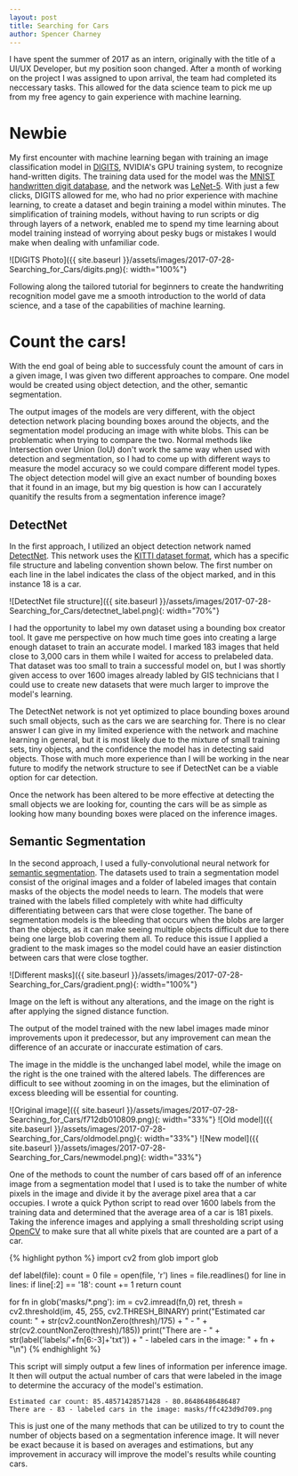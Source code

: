 ```yaml
---
layout: post
title: Searching for Cars
author: Spencer Charney
---
```


I have spent the summer of 2017 as an intern, originally with the title of a UI/UX Developer, but my position soon changed. After a month of working on the project I was assigned to upon arrival, the team had completed its neccessary tasks. This allowed for the data science team to pick me up from my free agency to gain experience with machine learning.

# Newbie

My first encounter with machine learning began with training an image classification model in [DIGITS](https://developer.nvidia.com/digits), NVIDIA's GPU training system, to recognize hand-written digits. The training data used for the model was the [MNIST handwritten digit database](http://yann.lecun.com/exdb/mnist/), and the network was [LeNet-5](http://yann.lecun.com/exdb/lenet/). With just a few clicks, DIGITS allowed for me, who had no prior experience with machine learning, to create a dataset and begin training a model within minutes. The simplification of training models, without having to run scripts or dig through layers of a network, enabled me to spend my time learning about model training instead of worrying about pesky bugs or mistakes I would make when dealing with unfamiliar code.

![DIGITS Photo]({{ site.baseurl }}/assets/images/2017-07-28-Searching_for_Cars/digits.png){: width="100%"}

Following along the tailored tutorial for beginners to create the handwriting recognition model gave me a smooth introduction to the world of data science, and a tase of the capabilities of machine learning.


# Count the cars!

With the end goal of being able to successfuly count the amount of cars in a given image, I was given two different approaches to compare. One model would be created using object detection, and the other, semantic segmentation.

The output images of the models are very different, with the object detection network placing bounding boxes around the objects, and the segmentation model producing an image with white blobs. This can be problematic when trying to compare the two. Normal methods like Intersection over Union (IoU) don't work the same way when used with detection and segmentation, so I had to come up with different ways to measure the model accuracy so we could compare different model types. The object detection model will give an exact number of bounding boxes that it found in an image, but my big question is how can I accurately quanitify the results from a segmentation inference image? 


## DetectNet

In the first approach, I utilized an object detection network named [DetectNet](https://devblogs.nvidia.com/parallelforall/detectnet-deep-neural-network-object-detection-digits/). This network uses the [KITTI dataset format](http://www.cvlibs.net/datasets/kitti/raw_data.php), which has a specific file structure and labeling convention shown below. The first number on each line in the label indicates the class of the object marked, and in this instance 18 is a car.


![DetectNet file structure]({{ site.baseurl }}/assets/images/2017-07-28-Searching_for_Cars/detectnet_label.png){: width="70%"}


I had the opportunity to label my own dataset using a bounding box creator tool. It gave me perspective on how much time goes into creating a large enough dataset to train an accurate model. I marked 183 images that held close to 3,000 cars in them while I waited for access to prelabeled data. That dataset was too small to train a successful model on, but I was shortly given access to over 1600 images already labled by GIS technicians that I could use to create new datasets that were much larger to improve the model's learning. 


The DetectNet network is not yet optimized to place bounding boxes around such small objects, such as the cars we are searching for. There is no clear answer I can give in my limited experience with the network and machine learning in general, but it is most likely due to the mixture of small training sets, tiny objects, and the confidence the model has in detecting said objects. Those with much more experience than I will be working in the near future to modify the network structure to see if DetectNet can be a viable option for car detection.

Once the network has been altered to be more effective at detecting the small objects we are looking for, counting the cars will be as simple as looking how many bounding boxes were placed on the inference images. 


## Semantic Segmentation

In the second approach, I used a fully-convolutional neural network for [semantic segmentation](https://github.com/NVIDIA/DIGITS/tree/digits-5.0/examples/semantic-segmentation#loading-the-data-into-digits). The datasets used to train a segmentation model consist of the original images and a folder of labeled images that contain masks of the objects the model needs to learn. The models that were trained with the labels filled completely with white had difficulty differentiating between cars that were close together. The bane of segmentation models is the bleeding that occurs when the blobs are larger than the objects, as it can make seeing multiple objects difficult due to there being one large blob covering them all. To reduce this issue I applied a gradient to the mask images so the model could have an easier distinction between cars that were close togther. 

![Different masks]({{ site.baseurl }}/assets/images/2017-07-28-Searching_for_Cars/gradient.png){: width="100%"}

Image on the left is without any alterations, and the image on the right is after applying the signed distance function.

The output of the model trained with the new label images made minor improvements upon it predecessor, but any improvement can mean the difference of an accurate or inaccurate estimation of cars.


The image in the middle is the unchanged label model, while the image on the right is the one trained with the altered labels. The differences are difficult to see without zooming in on the images, but the elimination of excess bleeding will be essential for counting. 

![Original image]({{ site.baseurl }}/assets/images/2017-07-28-Searching_for_Cars/f712db010809.png){: width="33%"}
![Old model]({{ site.baseurl }}/assets/images/2017-07-28-Searching_for_Cars/oldmodel.png){: width="33%"}
![New model]({{ site.baseurl }}/assets/images/2017-07-28-Searching_for_Cars/newmodel.png){: width="33%"}




One of the methods to count the number of cars based off of an inference image from a segmentation model that I used is to take the number of white pixels in the image and divide it by the average pixel area that a car occupies. I wrote a quick Python script to read over 1600 labels from the training data and determined that the average area of a car is 181 pixels. Taking the inference images and applying a small thresholding script using [OpenCV](http://docs.opencv.org/trunk/index.html) to make sure that all white pixels that are counted are a part of a car.


{% highlight python %}
import cv2
from glob import glob

def label(file):
    count = 0
    file = open(file, 'r')
    lines = file.readlines()
    for line in lines:
        if line[:2] == '18':
            count += 1
    return count

for fn in glob('masks/*.png'):
    im = cv2.imread(fn,0)
    ret, thresh = cv2.threshold(im, 45, 255, cv2.THRESH_BINARY)
    print("Estimated car count: " + str(cv2.countNonZero(thresh)/175) + " - " + str(cv2.countNonZero(thresh)/185))
    print("There are - " + str(label('labels/'+fn[6:-3]+'txt')) + " - labeled cars in the image: " + fn + "\n")
{% endhighlight %}

This script will simply output a few lines of information per inference image. It then will output the actual number of cars that were labeled in the image to determine the accuracy of the model's estimation.


```
Estimated car count: 85.48571428571428 - 80.86486486486487
There are - 83 - labeled cars in the image: masks/ffc423d9d709.png
```


This is just one of the many methods that can be utilized to try to count the number of objects based on a segmentation inference image. It will never be exact because it is based on averages and estimations, but any improvement in accuracy will improve the model's results while counting cars.


